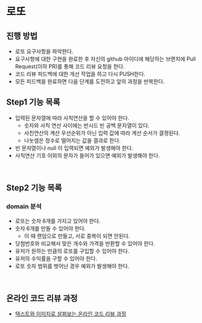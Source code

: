 # 로또
## 진행 방법
* 로또 요구사항을 파악한다.
* 요구사항에 대한 구현을 완료한 후 자신의 github 아이디에 해당하는 브랜치에 Pull Request(이하 PR)를 통해 코드 리뷰 요청을 한다.
* 코드 리뷰 피드백에 대한 개선 작업을 하고 다시 PUSH한다.
* 모든 피드백을 완료하면 다음 단계를 도전하고 앞의 과정을 반복한다.

## Step1 기능 목록

- 입력된 문자열에 따라 사칙연산을 할 수 있어야 한다.
  - 숫자와 사칙 연산 사이에는 반시드 빈 공백 문자열이 있다.
  - 사친연산의 계산 우선순위가 아닌 입력 값에 따라 계산 순서가 결졍된다.
  - 나눗셈은 정수로 떨어지는 값을 결과로 한다.
- 빈 문자열이나 null 이 입력되면 예외가 발생해야 한다.
- 사칙연산 기호 이외의 문자가 들어가 있으면 예외가 발생해야 한다.

<br>

## Step2 기능 목록

### domain 분석

- 로또는 숫자 6개를 가지고 있어야 한다.
- 숫자 6개를 만들 수 있어야 한다.
  - 이 때 랜덤으로 만들고, 서로 중복이 되면 안된다.
- 당첨번호와 비교해서 맞은 개수와 가격을 반환할 수 있어야 한다.
- 유저가 원하는 만큼의 로또를 구입할 수 있어야 한다.
- 유저의 수익률을 구할 수 있어야 한다.
- 로또 숫자 범위를 벗어난 경우 예외가 발생해야 한다.

<br>

## 온라인 코드 리뷰 과정
* [텍스트와 이미지로 살펴보는 온라인 코드 리뷰 과정](https://github.com/next-step/nextstep-docs/tree/master/codereview)